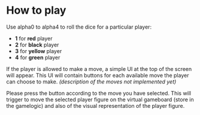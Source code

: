 # How to play
Use alpha0 to alpha4 to roll the dice for a particular player:

* **1** for **red** player
* **2** for **black** player
* **3** for **yellow** player
* **4** for **green** player

If the player is allowed to make a move, a simple UI at the top of the screen will appear. This UI will contain buttons for each available move the player can choose to make. *(description of the moves not implemented yet)*

Please press the button according to the move you have selected. This will trigger to move the selected player figure on the virtual gameboard (store in the gamelogic) and also of the visual representation of the player figure.
